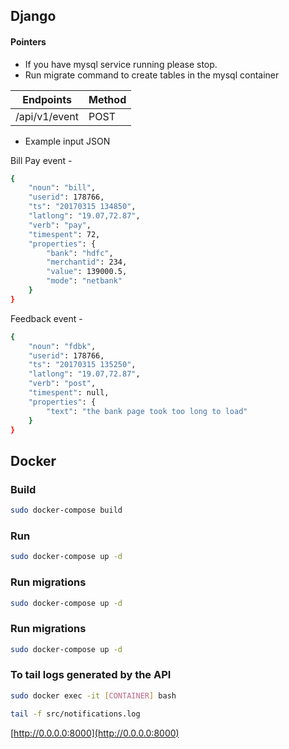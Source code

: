 
## Django
#### Pointers
- If you have mysql service running please stop. 
- Run migrate command to create tables in the mysql container

|       Endpoints    |Method          |
|-------------------|-----------------|
|/api/v1/event      |POST             |

- Example input JSON 

Bill Pay event - 
```bash
{
    "noun": "bill",
    "userid": 178766,
    "ts": "20170315 134850",
    "latlong": "19.07,72.87",
    "verb": "pay",
    "timespent": 72,
    "properties": {
        "bank": "hdfc",
        "merchantid": 234,
        "value": 139000.5,
        "mode": "netbank"
    }
}
```

Feedback event - 
```bash
{
    "noun": "fdbk",
    "userid": 178766,
    "ts": "20170315 135250",
    "latlong": "19.07,72.87",
    "verb": "post",
    "timespent": null,
    "properties": {
        "text": "the bank page took too long to load"
    }
}
```
## Docker

### Build
```bash
sudo docker-compose build
```
### Run
```bash
sudo docker-compose up -d
```
### Run migrations
```bash
sudo docker-compose up -d
```
### Run migrations
```bash
sudo docker-compose up -d
```
### To tail logs generated by the API

```bash
sudo docker exec -it [CONTAINER] bash
```
```bash
tail -f src/notifications.log
```

[http://0.0.0.0:8000](http://0.0.0.0:8000)
